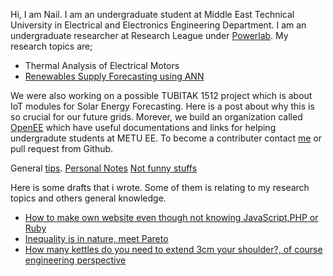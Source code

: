 Hi, I am Nail.
I am an undergraduate student at Middle East Technical University in Electrical and Electronics Engineering Department.
I am an undergraduate researcher at Research League under [Powerlab](http://power.eee.metu.edu.tr/). My research topics are;
* Thermal Analysis of Electrical Motors
* [Renewables Supply Forecasting using ANN](posts/solarforecasting.md)

We were also working on a possible TUBITAK 1512 project which is about IoT modules for Solar Energy Forecasting. Here is a post about why this is so crucial for our future grids.
Morever, we build an organization called [OpenEE](openeee.github.io) which have useful documentations and links for helping undergradute students at METU EE. To become a contributer contact [me](nailtosun@metu.edu.tr) or pull request from Github.

General [tips](posts/tips.md).
[Personal Notes](post/personal_notes.md) 
[Not funny stuffs](posts/notfunny.md)

Here is some drafts that i wrote. Some of them is relating to my research topics and others general knowledge.

* [How to make own website even though not knowing JavaScript,PHP or Ruby](posts/building-websites.md)
* [Inequality is in nature, meet Pareto]()
* [How many kettles do you need to extend 3cm your shoulder?, of course engineering perspective]()

